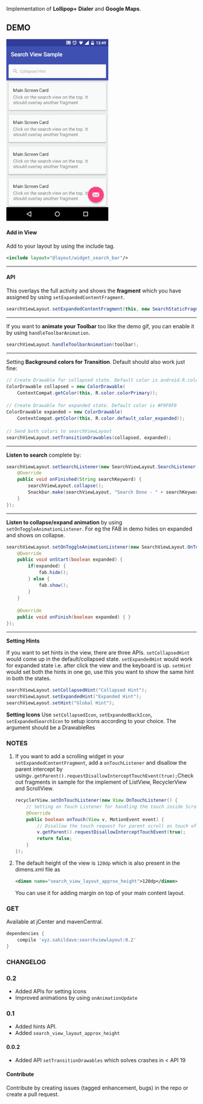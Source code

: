 Implementation of **Lollipop+ Dialer** and **Google Maps**.

## DEMO

![Screenshot](/demo.gif?raw=true)


#### Add in View
Add to your layout by using the include tag.
``` xml
<include layout="@layout/widget_search_bar"/>
```
---
#### API
This overlays the full activity and shows the **fragment** which you have assigned by using `setExpandedContentFragment`.

``` java
searchViewLayout.setExpandedContentFragment(this, new SearchStaticFragment());
```
---
If you want to **animate your Toolbar** too like the demo gif, you can enable it by using `handleToolbarAnimation`.

``` java
searchViewLayout.handleToolbarAnimation(toolbar);
```
---
Setting **Background colors for Transition**. Default should also work just fine:

``` java
// Create Drawable for collapsed state. Default color is android.R.color.transparent
ColorDrawable collapsed = new ColorDrawable(
    ContextCompat.getColor(this, R.color.colorPrimary));

// Create Drawable for expanded state. Default color is #F0F0F0
ColorDrawable expanded = new ColorDrawable(
    ContextCompat.getColor(this, R.color.default_color_expanded));

// Send both colors to searchViewLayout
searchViewLayout.setTransitionDrawables(collapsed, expanded);
```
---
**Listen to search** complete by:
``` java
searchViewLayout.setSearchListener(new SearchViewLayout.SearchListener() {
    @Override
    public void onFinished(String searchKeyword) {
        searchViewLayout.collapse();
        Snackbar.make(searchViewLayout, "Search Done - " + searchKeyword, Snackbar.LENGTH_LONG).show();
    }
});
```
---    
**Listen to collapse/expand animation** by using `setOnToggleAnimationListener`. For eg the FAB in demo hides on expanded and shows on collapse.
``` java
searchViewLayout.setOnToggleAnimationListener(new SearchViewLayout.OnToggleAnimationListener() {
    @Override
    public void onStart(boolean expanded) {
        if(expanded) {
            fab.hide();
        } else {
            fab.show();
        }
    }

    @Override
    public void onFinish(boolean expanded) { }
});
```
---
**Setting Hints**

If you want to set hints in the view, there are three APIs. `setCollapsedHint` would come up in the default/collapsed state. `setExpandedHint` would work for expanded state i.e. after click the view and the keyboard is up. `setHint` would set both the hints in one go, use this you want to show the same hint in both the states.

``` java
searchViewLayout.setCollapsedHint("Collapsed Hint");
searchViewLayout.setExpandedHint("Expanded Hint");
searchViewLayout.setHint("Global Hint");
```
**Setting Icons**
Use `setCollapsedIcon`, `setExpandedBackIcon`, `setExpandedSearchIcon` to setup icons according to your choice. The argument should be a DrawableRes
### NOTES

1. If you want to add a scrolling widget in your `setExpandedContentFragment`, add a `onTouchListener` and disallow the parent intercept by using`v.getParent().requestDisallowInterceptTouchEvent(true);`Check out fragments in sample for the implement of ListView, RecyclerView and ScrollView.

    ``` java
    recyclerView.setOnTouchListener(new View.OnTouchListener() {
        // Setting on Touch Listener for handling the touch inside ScrollView
        @Override
        public boolean onTouch(View v, MotionEvent event) {
            // Disallow the touch request for parent scroll on touch of child view
            v.getParent().requestDisallowInterceptTouchEvent(true);
            return false;
        }
    });
    
    ```

2. The default height of the view is `120dp` which is also present in the dimens.xml file as
    ``` xml     
    <dimen name="search_view_layout_approx_height">120dp</dimen>
    ```
    You can use it for adding margin on top of your main content layout.
    

### GET

Available at jCenter and mavenCentral.

``` groovy
dependencies {
    compile 'xyz.sahildave:searchviewlayout:0.2'
}
```
    
### CHANGELOG

### 0.2
* Added APIs for setting icons
* Improved animations by using `onAnimationUpdate`
 
### 0.1
* Added hints API.
* Added `search_view_layout_approx_height` 

#### 0.0.2
* Added API `setTransitionDrawables` which solves crashes in < API 19

#### Contribute

Contribute by creating issues (tagged enhancement, bugs) in the repo or create a pull request.
